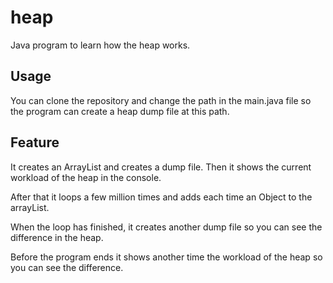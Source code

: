 # heap
Java program to learn how the heap works.
## Usage
You can clone the repository and change the path in the main.java file so the program can create a heap dump file at this path.
## Feature
It creates an ArrayList and creates a dump file. Then it shows the current workload of the heap in the console.

After that it loops a few million times and adds each time an Object to the arrayList.

When the loop has finished, it creates another dump file so you can see the difference in the heap. 

Before the program ends it shows another time the workload of the heap so you can see the difference.
